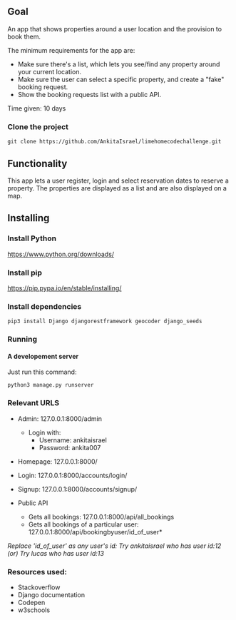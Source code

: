 ## Goal 

An app that shows properties around a user location and the provision to book them.

The minimum requirements for the app are:
 - Make sure there's a list, which lets you see/find any property around your current location.
 - Make sure the user can select a specific property, and create a "fake" booking request.
 - Show the booking requests list with a public API.

Time given: 10 days  

### Clone the project
```
git clone https://github.com/AnkitaIsrael/limehomecodechallenge.git
```
 
## Functionality
This app lets a user register, login and select reservation dates to reserve a property. The properties are displayed as a list and are also displayed on a map. 

## Installing
### Install Python
https://www.python.org/downloads/

### Install pip
https://pip.pypa.io/en/stable/installing/

### Install dependencies
```
pip3 install Django djangorestframework geocoder django_seeds
```

### Running
#### A developement server
Just run this command:
```
python3 manage.py runserver
```

### Relevant URLS
- Admin: 127.0.0.1:8000/admin 
  - Login with:
    - Username: ankitaisrael
    - Password: ankita007

- Homepage: 127.0.0.1:8000/

- Login: 127.0.0.1:8000/accounts/login/

- Signup: 127.0.0.1:8000/accounts/signup/

- Public API
  - Gets all bookings: 127.0.0.1:8000/api/all_bookings
  - Gets all bookings of a particular user: 127.0.0.1:8000/api/bookingbyuser/id_of_user*

*Replace 'id_of_user' as any user's id: Try ankitaisrael who has user id:12
 (or) Try lucas who has user id:13*
 
 ### Resources used:
 - Stackoverflow
 - Django documentation
 - Codepen
 - w3schools
 
